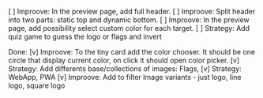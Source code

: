 [ ] Improove: In the preview page, add full header.
[ ] Improove: Split header into two parts: static top and dynamic bottom.
[ ] Improove: In the preview page, add possibility select custom color for each target.
[ ] Strategy: Add quiz game to guess the logo or flags and invert

Done:
[v] Improove: To the tiny card add the color chooser. It should be one circle that display current color, on click it should open color picker.
[v] Strategy: Add differents base/collections of images: Flags,
[v] Strategy: WebApp, PWA
[v] Improove: Add to filter Image variants - just logo, line logo, square logo
